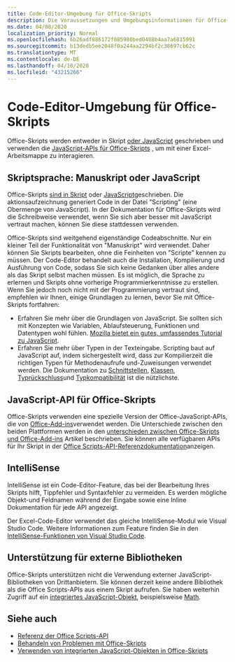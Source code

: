```yaml
---
title: Code-Editor-Umgebung für Office-Skripts
description: Die Voraussetzungen und Umgebungsinformationen für Office-Skripts in Excel im Internet.
ms.date: 04/08/2020
localization_priority: Normal
ms.openlocfilehash: 6b26adf886172f085980bed0488b4aa7a6815991
ms.sourcegitcommit: b13dedb5ee2048f0a244aa2294bf2c38697cb62c
ms.translationtype: MT
ms.contentlocale: de-DE
ms.lasthandoff: 04/10/2020
ms.locfileid: "43215266"
---
```

# <a name="office-scripts-code-editor-environment"></a>Code-Editor-Umgebung für Office-Skripts

Office-Skripts werden entweder in Skript [oder JavaScript](#scripting-language-typescript-or-javascript) geschrieben und verwenden die [JavaScript-APIs für Office-Skripts](#office-scripts-javascript-api) , um mit einer Excel-Arbeitsmappe zu interagieren.

## <a name="scripting-language-typescript-or-javascript"></a>Skriptsprache: Manuskript oder JavaScript

Office-Skripts [sind in Skript](https://www.typescriptlang.org/docs/home.html) oder [JavaScript](https://developer.mozilla.org/docs/Web/JavaScript)geschrieben. Die aktionsaufzeichnung generiert Code in der Datei "Scripting" (eine Obermenge von JavaScript). In der Dokumentation für Office-Skripts wird die Schreibweise verwendet, wenn Sie sich aber besser mit JavaScript vertraut machen, können Sie diese stattdessen verwenden.

Office-Skripts sind weitgehend eigenständige Codeabschnitte. Nur ein kleiner Teil der Funktionalität von "Manuskript" wird verwendet. Daher können Sie Skripts bearbeiten, ohne die Feinheiten von "Scripte" kennen zu müssen. Der Code-Editor behandelt auch die Installation, Kompilierung und Ausführung von Code, sodass Sie sich keine Gedanken über alles andere als das Skript selbst machen müssen. Es ist möglich, die Sprache zu erlernen und Skripts ohne vorherige Programmierkenntnisse zu erstellen. Wenn Sie jedoch noch nicht mit der Programmierung vertraut sind, empfehlen wir Ihnen, einige Grundlagen zu lernen, bevor Sie mit Office-Skripts fortfahren:

- Erfahren Sie mehr über die Grundlagen von JavaScript. Sie sollten sich mit Konzepten wie Variablen, Ablaufsteuerung, Funktionen und Datentypen wohl fühlen. [Mozilla bietet ein gutes, umfassendes Tutorial zu JavaScript](https://developer.mozilla.org/docs/Web/JavaScript/Guide/Introduction).
- Erfahren Sie mehr über Typen in der Texteingabe. Scripting baut auf JavaScript auf, indem sichergestellt wird, dass zur Kompilierzeit die richtigen Typen für Methodenaufrufe und-Zuweisungen verwendet werden. Die Dokumentation zu [Schnittstellen](https://www.typescriptlang.org/docs/handbook/interfaces.html), [Klassen](https://www.typescriptlang.org/docs/handbook/classes.html), [Typrückschluss](https://www.typescriptlang.org/docs/handbook/type-inference.html)und [Typkompatibilität](https://www.typescriptlang.org/docs/handbook/type-compatibility.html) ist die nützlichste.

## <a name="office-scripts-javascript-api"></a>JavaScript-API für Office-Skripts

Office-Skripts verwenden eine spezielle Version der Office-JavaScript-APIs, die von [Office-Add-ins](/office/dev/add-ins/overview/index)verwendet werden. Die Unterschiede zwischen den beiden Plattformen werden in den [unterschieden zwischen Office-Skripts und Office-Add-ins](../resources/add-ins-differences.md#apis) Artikel beschrieben. Sie können alle verfügbaren APIs für Ihr Skript in der [Office Scripts-API-Referenzdokumentation](/javascript/api/office-scripts/overview)anzeigen.

## <a name="intellisense"></a>IntelliSense

IntelliSense ist ein Code-Editor-Feature, das bei der Bearbeitung Ihres Skripts hilft, Tippfehler und Syntaxfehler zu vermeiden. Es werden mögliche Objekt-und Feldnamen während der Eingabe sowie eine Inline Dokumentation für jede API angezeigt.

Der Excel-Code-Editor verwendet das gleiche IntelliSense-Modul wie Visual Studio Code. Weitere Informationen zum Feature finden Sie in den [IntelliSense-Funktionen von Visual Studio Code](https://code.visualstudio.com/docs/editor/intellisense#_intellisense-features).

## <a name="external-library-support"></a>Unterstützung für externe Bibliotheken

Office-Skripts unterstützen nicht die Verwendung externer JavaScript-Bibliotheken von Drittanbietern. Sie können derzeit keine andere Bibliothek als die Office Scripts-APIs aus einem Skript aufrufen. Sie haben weiterhin Zugriff auf ein [integriertes JavaScript-Objekt](../develop/javascript-objects.md), beispielsweise [Math](https://developer.mozilla.org/docs/Web/JavaScript/Reference/Global_Objects/Math).

## <a name="see-also"></a>Siehe auch

- [Referenz der Office Scripts-API](/javascript/api/office-scripts/overview)
- [Behandeln von Problemen mit Office-Skripts](../testing/troubleshooting.md)
- [Verwenden von integrierten JavaScript-Objekten in Office-Skripts](../develop/javascript-objects.md)
